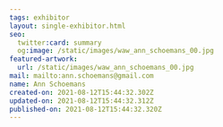 ```yaml
---
tags: exhibitor
layout: single-exhibitor.html
seo:
  twitter:card: summary
  og:image: /static/images/waw_ann_schoemans_00.jpg
featured-artwork:
  url: /static/images/waw_ann_schoemans_00.jpg
mail: mailto:ann.schoemans@gmail.com
name: Ann Schoemans
created-on: 2021-08-12T15:44:32.302Z
updated-on: 2021-08-12T15:44:32.312Z
published-on: 2021-08-12T15:44:32.320Z
---
```

